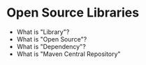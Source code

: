 # Open Source Libraries
* What is "Library"?
* What is "Open Source"?
* What is "Dependency"?
* What is "Maven Central Repository"
